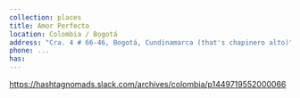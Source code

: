 ```yaml
---
collection: places
title: Amor Perfecto
location: Colombia / Bogotá
address: "Cra. 4 # 66-46, Bogotá, Cundinamarca (that's chapinero alto)"
phone: ...
has: 
---
```


https://hashtagnomads.slack.com/archives/colombia/p1449719552000066

